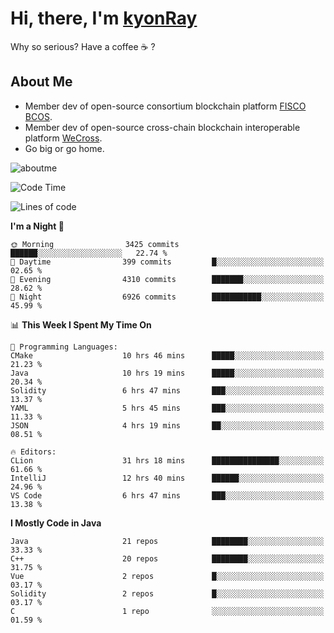# Hi, there, I'm [kyonRay](https://kyonRay.github.io)

Why so serious? Have a coffee ☕️ ?

## About Me

- Member dev of open-source consortium blockchain platform [FISCO BCOS](https://github.com/FISCO-BCOS).
- Member dev of open-source cross-chain blockchain interoperable platform [WeCross](https://github.com/WeBankBlockchain/WeCross).
- Go big or go home.

![aboutme](https://github-readme-stats.vercel.app/api?username=kyonRay&count_private=true&show_icons=true)

<!-- ![top-langs](https://github-readme-stats.vercel.app/api/top-langs/?username=kyonRay&layout=compact&hide=shell,html) -->

<!--START_SECTION:waka-->
![Code Time](http://img.shields.io/badge/Code%20Time-136%20hrs%2052%20mins-blue)

![Lines of code](https://img.shields.io/badge/From%20Hello%20World%20I%27ve%20Written-12.5%20million%20lines%20of%20code-blue)

**I'm a Night 🦉** 

```text
🌞 Morning                3425 commits        ██████░░░░░░░░░░░░░░░░░░░   22.74 % 
🌆 Daytime                399 commits         █░░░░░░░░░░░░░░░░░░░░░░░░   02.65 % 
🌃 Evening                4310 commits        ███████░░░░░░░░░░░░░░░░░░   28.62 % 
🌙 Night                  6926 commits        ███████████░░░░░░░░░░░░░░   45.99 % 
```


📊 **This Week I Spent My Time On** 

```text
💬 Programming Languages: 
CMake                    10 hrs 46 mins      █████░░░░░░░░░░░░░░░░░░░░   21.23 % 
Java                     10 hrs 19 mins      █████░░░░░░░░░░░░░░░░░░░░   20.34 % 
Solidity                 6 hrs 47 mins       ███░░░░░░░░░░░░░░░░░░░░░░   13.37 % 
YAML                     5 hrs 45 mins       ███░░░░░░░░░░░░░░░░░░░░░░   11.33 % 
JSON                     4 hrs 19 mins       ██░░░░░░░░░░░░░░░░░░░░░░░   08.51 % 

🔥 Editors: 
CLion                    31 hrs 18 mins      ███████████████░░░░░░░░░░   61.66 % 
IntelliJ                 12 hrs 40 mins      ██████░░░░░░░░░░░░░░░░░░░   24.96 % 
VS Code                  6 hrs 47 mins       ███░░░░░░░░░░░░░░░░░░░░░░   13.38 % 
```

**I Mostly Code in Java** 

```text
Java                     21 repos            ████████░░░░░░░░░░░░░░░░░   33.33 % 
C++                      20 repos            ████████░░░░░░░░░░░░░░░░░   31.75 % 
Vue                      2 repos             █░░░░░░░░░░░░░░░░░░░░░░░░   03.17 % 
Solidity                 2 repos             █░░░░░░░░░░░░░░░░░░░░░░░░   03.17 % 
C                        1 repo              ░░░░░░░░░░░░░░░░░░░░░░░░░   01.59 % 
```




<!--END_SECTION:waka-->
